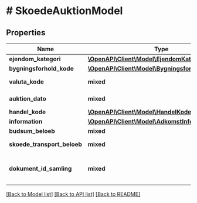 # # SkoedeAuktionModel

## Properties

Name | Type | Description | Notes
------------ | ------------- | ------------- | -------------
**ejendom_kategori** | [**\OpenAPI\Client\Model\EjendomKategoriModel**](EjendomKategoriModel.md) |  |
**bygningsforhold_kode** | [**\OpenAPI\Client\Model\BygningsforholdKodeEnum**](BygningsforholdKodeEnum.md) |  | [optional]
**valuta_kode** | **mixed** | ISO 4217 valutakode. | [optional]
**auktion_dato** | **mixed** | Angiver auktionsdatoen | [optional]
**handel_kode** | [**\OpenAPI\Client\Model\HandelKodeEnum**](HandelKodeEnum.md) |  |
**information** | [**\OpenAPI\Client\Model\AdkomstInformationModel**](AdkomstInformationModel.md) |  | [optional]
**budsum_beloeb** | **mixed** | Budsumbeløb. | [optional]
**skoede_transport_beloeb** | **mixed** | Skøde transport beløb | [optional]
**dokument_id_samling** | **mixed** | Samling af dokumenter der skal udslettes | [optional]

[[Back to Model list]](../../README.md#models) [[Back to API list]](../../README.md#endpoints) [[Back to README]](../../README.md)

